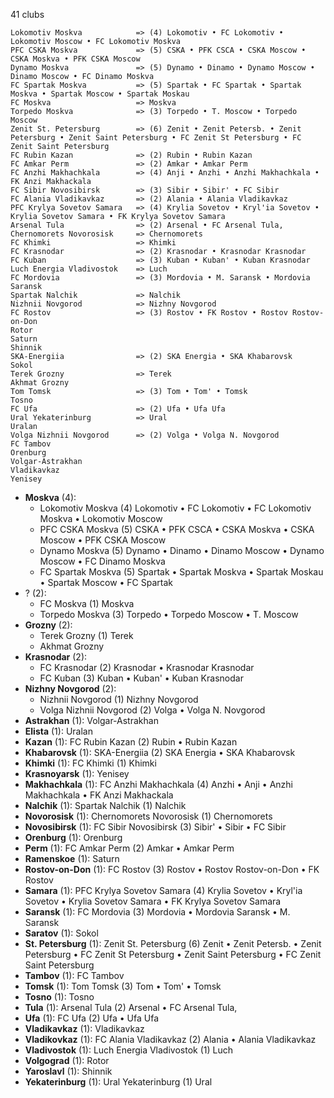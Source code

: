 41 clubs

```
Lokomotiv Moskva            => (4) Lokomotiv • FC Lokomotiv • Lokomotiv Moscow • FC Lokomotiv Moskva
PFC CSKA Moskva             => (5) CSKA • PFK CSCA • CSKA Moscow • CSKA Moskva • PFK CSKA Moscow
Dynamo Moskva               => (5) Dynamo • Dinamo • Dynamo Moscow • Dinamo Moscow • FC Dinamo Moskva
FC Spartak Moskva           => (5) Spartak • FC Spartak • Spartak Moskva • Spartak Moscow • Spartak Moskau
FC Moskva                   => Moskva
Torpedo Moskva              => (3) Torpedo • T. Moscow • Torpedo Moscow
Zenit St. Petersburg        => (6) Zenit • Zenit Petersb. • Zenit Petersburg • Zenit Saint Petersburg • FC Zenit St Petersburg • FC Zenit Saint Petersburg
FC Rubin Kazan              => (2) Rubin • Rubin Kazan
FC Amkar Perm               => (2) Amkar • Amkar Perm
FC Anzhi Makhachkala        => (4) Anji • Anzhi • Anzhi Makhachkala • FK Anzi Makhackala
FC Sibir Novosibirsk        => (3) Sibir • Sibir' • FC Sibir
FC Alania Vladikavkaz       => (2) Alania • Alania Vladikavkaz
PFC Krylya Sovetov Samara   => (4) Krylia Sovetov • Kryl'ia Sovetov • Krylia Sovetov Samara • FK Krylya Sovetov Samara
Arsenal Tula                => (2) Arsenal • FC Arsenal Tula,
Chernomorets Novorosisk     => Chernomorets
FC Khimki                   => Khimki
FC Krasnodar                => (2) Krasnodar • Krasnodar Krasnodar
FC Kuban                    => (3) Kuban • Kuban' • Kuban Krasnodar
Luch Energia Vladivostok    => Luch
FC Mordovia                 => (3) Mordovia • M. Saransk • Mordovia Saransk
Spartak Nalchik             => Nalchik
Nizhnii Novgorod            => Nizhny Novgorod
FC Rostov                   => (3) Rostov • FK Rostov • Rostov Rostov-on-Don
Rotor                       
Saturn                      
Shinnik                     
SKA-Energiia                => (2) SKA Energia • SKA Khabarovsk
Sokol                       
Terek Grozny                => Terek
Akhmat Grozny               
Tom Tomsk                   => (3) Tom • Tom' • Tomsk
Tosno                       
FC Ufa                      => (2) Ufa • Ufa Ufa
Ural Yekaterinburg          => Ural
Uralan                      
Volga Nizhnii Novgorod      => (2) Volga • Volga N. Novgorod
FC Tambov                   
Orenburg                    
Volgar-Astrakhan            
Vladikavkaz                 
Yenisey                     
```



- **Moskva** (4): 
  - Lokomotiv Moskva  (4) Lokomotiv • FC Lokomotiv • FC Lokomotiv Moskva • Lokomotiv Moscow
  - PFC CSKA Moskva  (5) CSKA • PFK CSCA • CSKA Moskva • CSKA Moscow • PFK CSKA Moscow
  - Dynamo Moskva  (5) Dynamo • Dinamo • Dinamo Moscow • Dynamo Moscow • FC Dinamo Moskva
  - FC Spartak Moskva  (5) Spartak • Spartak Moskva • Spartak Moskau • Spartak Moscow • FC Spartak
- ? (2): 
  - FC Moskva  (1) Moskva
  - Torpedo Moskva  (3) Torpedo • Torpedo Moscow • T. Moscow
- **Grozny** (2): 
  - Terek Grozny  (1) Terek
  - Akhmat Grozny 
- **Krasnodar** (2): 
  - FC Krasnodar  (2) Krasnodar • Krasnodar Krasnodar
  - FC Kuban  (3) Kuban • Kuban' • Kuban Krasnodar
- **Nizhny Novgorod** (2): 
  - Nizhnii Novgorod  (1) Nizhny Novgorod
  - Volga Nizhnii Novgorod  (2) Volga • Volga N. Novgorod
- **Astrakhan** (1): Volgar-Astrakhan 
- **Elista** (1): Uralan 
- **Kazan** (1): FC Rubin Kazan  (2) Rubin • Rubin Kazan
- **Khabarovsk** (1): SKA-Energiia  (2) SKA Energia • SKA Khabarovsk
- **Khimki** (1): FC Khimki  (1) Khimki
- **Krasnoyarsk** (1): Yenisey 
- **Makhachkala** (1): FC Anzhi Makhachkala  (4) Anzhi • Anji • Anzhi Makhachkala • FK Anzi Makhackala
- **Nalchik** (1): Spartak Nalchik  (1) Nalchik
- **Novorosisk** (1): Chernomorets Novorosisk  (1) Chernomorets
- **Novosibirsk** (1): FC Sibir Novosibirsk  (3) Sibir' • Sibir • FC Sibir
- **Orenburg** (1): Orenburg 
- **Perm** (1): FC Amkar Perm  (2) Amkar • Amkar Perm
- **Ramenskoe** (1): Saturn 
- **Rostov-on-Don** (1): FC Rostov  (3) Rostov • Rostov Rostov-on-Don • FK Rostov
- **Samara** (1): PFC Krylya Sovetov Samara  (4) Krylia Sovetov • Kryl'ia Sovetov • Krylia Sovetov Samara • FK Krylya Sovetov Samara
- **Saransk** (1): FC Mordovia  (3) Mordovia • Mordovia Saransk • M. Saransk
- **Saratov** (1): Sokol 
- **St. Petersburg** (1): Zenit St. Petersburg  (6) Zenit • Zenit Petersb. • Zenit Petersburg • FC Zenit St Petersburg • Zenit Saint Petersburg • FC Zenit Saint Petersburg
- **Tambov** (1): FC Tambov 
- **Tomsk** (1): Tom Tomsk  (3) Tom • Tom' • Tomsk
- **Tosno** (1): Tosno 
- **Tula** (1): Arsenal Tula  (2) Arsenal • FC Arsenal Tula,
- **Ufa** (1): FC Ufa  (2) Ufa • Ufa Ufa
- **Vladikavkaz** (1): Vladikavkaz 
- **Vladikovkaz** (1): FC Alania Vladikavkaz  (2) Alania • Alania Vladikavkaz
- **Vladivostok** (1): Luch Energia Vladivostok  (1) Luch
- **Volgograd** (1): Rotor 
- **Yaroslavl** (1): Shinnik 
- **Yekaterinburg** (1): Ural Yekaterinburg  (1) Ural


